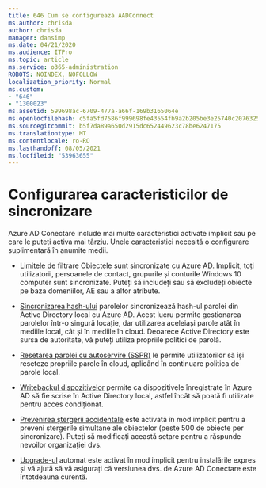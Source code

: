 ```yaml
---
title: 646 Cum se configurează AADConnect
ms.author: chrisda
author: chrisda
manager: dansimp
ms.date: 04/21/2020
ms.audience: ITPro
ms.topic: article
ms.service: o365-administration
ROBOTS: NOINDEX, NOFOLLOW
localization_priority: Normal
ms.custom:
- "646"
- "1300023"
ms.assetid: 599698ac-6709-477a-a66f-169b3165064e
ms.openlocfilehash: c5fa5fd7586f999698fe43554fb9a2b205be3e25740c20763254a38d41297e0c
ms.sourcegitcommit: b5f7da89a650d2915dc652449623c78be6247175
ms.translationtype: MT
ms.contentlocale: ro-RO
ms.lasthandoff: 08/05/2021
ms.locfileid: "53963655"
---
```

# <a name="configure-sync-features"></a>Configurarea caracteristicilor de sincronizare

Azure AD Conectare include mai multe caracteristici activate implicit sau pe care le puteți activa mai târziu. Unele caracteristici necesită o configurare suplimentară în anumite medii.

- [Limitele de](https://docs.microsoft.com/azure/active-directory/connect/active-directory-aadconnectsync-configure-filtering) filtrare Obiectele sunt sincronizate cu Azure AD. Implicit, toți utilizatorii, persoanele de contact, grupurile și conturile Windows 10 computer sunt sincronizate. Puteți să includeți sau să excludeți obiecte pe baza domeniilor, AE sau a altor atribute.

- [Sincronizarea hash-ului](https://docs.microsoft.com/azure/active-directory/connect/active-directory-aadconnectsync-implement-password-hash-synchronization) parolelor sincronizează hash-ul parolei din Active Directory local cu Azure AD. Acest lucru permite gestionarea parolelor într-o singură locație, dar utilizarea aceleiași parole atât în mediile local, cât și în mediile în cloud. Deoarece Active Directory este sursa de autoritate, vă puteți utiliza propriile politici de parolă.

- [Resetarea parolei cu autoservire (SSPR)](https://docs.microsoft.com/azure/active-directory/authentication/quickstart-sspr) le permite utilizatorilor să își reseteze propriile parole în cloud, aplicând în continuare politica de parole local.

- [Writebackul dispozitivelor](https://docs.microsoft.com/azure/active-directory/connect/active-directory-aadconnect-feature-device-writeback) permite ca dispozitivele înregistrate în Azure AD să fie scrise în Active Directory local, astfel încât să poată fi utilizate pentru acces condiționat.

- [Prevenirea ștergerii accidentale](https://docs.microsoft.com/azure/active-directory/connect/active-directory-aadconnectsync-feature-prevent-accidental-deletes) este activată în mod implicit pentru a preveni ștergerile simultane ale obiectelor (peste 500 de obiecte per sincronizare). Puteți să modificați această setare pentru a răspunde nevoilor organizației dvs.

- [Upgrade-ul](https://docs.microsoft.com/azure/active-directory/connect/active-directory-aadconnect-feature-automatic-upgrade) automat este activat în mod implicit pentru instalările expres și vă ajută să vă asigurați că versiunea dvs. de Azure AD Conectare este întotdeauna curentă.
